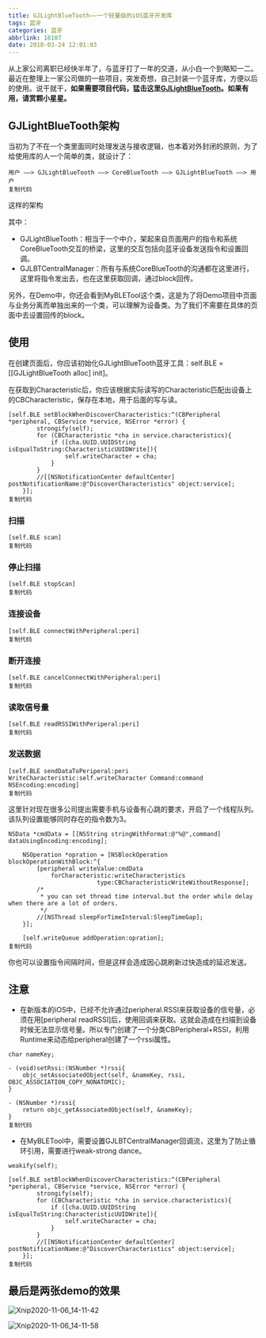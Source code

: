 ```yaml
---
title: GJLightBlueTooth——一个轻量级的iOS蓝牙开发库
tags: 蓝牙
categories: 蓝牙
abbrlink: 18107
date: 2018-03-24 12:01:03
---
```


从上家公司离职已经快半年了，与蓝牙打了一年的交道，从小白一个到略知一二。最近在整理上一家公司做的一些项目，突发奇想，自己封装一个蓝牙库，方便以后的使用。说干就干，**如果需要项目代码，猛击这里[GJLightBlueTooth](https://github.com/manofit/GJLightBlueTooth)。如果有用，请赏颗小星星。**

## GJLightBlueTooth架构

当初为了不在一个类里面同时处理发送与接收逻辑，也本着对外封闭的原则，为了给使用库的人一个简单的类，就设计了：

```
用户 ——> GJLightBlueTooth ——> CoreBlueTooth ——> GJLightBlueTooth ——> 用户
复制代码
```

这样的架构

其中：

- GJLightBlueTooth：相当于一个中介，架起来自页面用户的指令和系统CoreBlueTooth交互的桥梁，这里的交互包括向蓝牙设备发送指令和设置回调。
- GJLBTCentralManager：所有与系统CoreBlueTooth的沟通都在这里进行，这里将指令发出去，也在这里获取回调，通过block回传。

另外，在Demo中，你还会看到MyBLETool这个类，这是为了将Demo项目中页面与业务分离而单独出来的一个类，可以理解为设备类。为了我们不需要在具体的页面中去设置回传的block。



<!-- more -->

## 使用

在创建页面后，你应该初始化GJLightBlueTooth蓝牙工具：self.BLE = [[GJLightBlueTooth alloc] init]。

在获取到Characteristic后，你应该根据实际读写的Characteristic匹配出设备上的CBCharacteristic，保存在本地，用于后面的写与读。

```
[self.BLE setBlockWhenDiscoverCharacteristics:^(CBPeripheral *peripheral, CBService *service, NSError *error) {
        strongify(self);
        for (CBCharacteristic *cha in service.characteristics){
            if ([cha.UUID.UUIDString isEqualToString:CharacteristicUUIDWrite]){
                self.writeCharacter = cha;
            }
        }
        //[[NSNotificationCenter defaultCenter] postNotificationName:@"DiscoverCharacteristics" object:service];
    }];
复制代码
```

### 扫描

```
[self.BLE scan]
复制代码
```

### 停止扫描

```
[self.BLE stopScan]
复制代码
```

### 连接设备

```
[self.BLE connectWithPeripheral:peri]
复制代码
```

### 断开连接

```
[self.BLE cancelConnectWithPeripheral:peri]
复制代码
```

### 读取信号量

```
[self.BLE readRSSIWithPeriperal:peri]
复制代码
```

### 发送数据

```
[self.BLE sendDataToPeriperal:peri WriteCharacteristic:self.writeCharacter Command:command NSEncoding:encoding]
复制代码
```

这里针对现在很多公司提出需要手机与设备有心跳的要求，开启了一个线程队列。该队列设置能够同时存在的指令数为3。

```
NSData *cmdData = [[NSString stringWithFormat:@"%@",command] dataUsingEncoding:encoding];
    
    NSOperation *opration = [NSBlockOperation blockOperationWithBlock:^{
        [peripheral writeValue:cmdData
            forCharacteristic:writeCharacteristics
                         type:CBCharacteristicWriteWithoutResponse];
        /*
         * you can set thread time interval.but the order while delay when there are a lot of orders.
         */
        //[NSThread sleepForTimeInterval:SleepTimeGap];
    }];
    
    [self.writeQueue addOperation:opration];
复制代码
```

你也可以设置指令间隔时间，但是这样会造成因心跳刷新过快造成的延迟发送。

## 注意

- 在新版本的iOS中，已经不允许通过peripheral.RSSI来获取设备的信号量，必须在用[peripheral readRSSI]后，使用回调来获取。这就会造成在扫描到设备时候无法显示信号量。所以专门创建了一个分类CBPeripheral+RSSI，利用Runtime来动态给peripheral创建了一个rssi属性。

```
char nameKey;

- (void)setRssi:(NSNumber *)rssi{
    objc_setAssociatedObject(self, &nameKey, rssi, OBJC_ASSOCIATION_COPY_NONATOMIC);
}

- (NSNumber *)rssi{
    return objc_getAssociatedObject(self, &nameKey);
}
复制代码
```

- 在MyBLETool中，需要设置GJLBTCentralManager回调流，这里为了防止循环引用，需要进行weak-strong dance。

```
weakify(self);

[self.BLE setBlockWhenDiscoverCharacteristics:^(CBPeripheral *peripheral, CBService *service, NSError *error) {
        strongify(self);
        for (CBCharacteristic *cha in service.characteristics){
            if ([cha.UUID.UUIDString isEqualToString:CharacteristicUUIDWrite]){
                self.writeCharacter = cha;
            }
        }
        //[[NSNotificationCenter defaultCenter] postNotificationName:@"DiscoverCharacteristics" object:service];
    }];
复制代码
```

## 最后是两张demo的效果

![Xnip2020-11-06_14-11-42](https://gitee.com/coderiding/picbed/raw/master/uPic/Xnip2020-11-06_14-11-42.jpg)


![Xnip2020-11-06_14-11-58](https://gitee.com/coderiding/picbed/raw/master/uPic/Xnip2020-11-06_14-11-58.jpg)